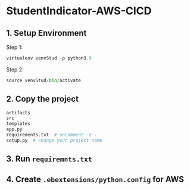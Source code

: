 # StudentIndicator-AWS-CICD

## 1. Setup Environment
Step 1:

```python
virtualenv venvStud -p python3.9
```

Step 2:

```python
source venvStud/bin/activate
```

## 2. Copy the project
```python
artifacts
src
templates
app.py
requirements.txt  # uncomment -e .
setup.py  # change your project name 
```

## 3. Run `requiremnts.txt`

## 4. Create `.ebextensions/python.config` for AWS

